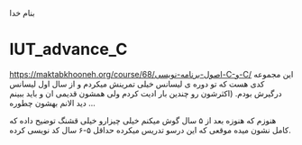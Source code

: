 بنام خدا
# IUT_advance_C
https://maktabkhooneh.org/course/68/اصول-برنامه-نویسی-C-و-C/
این مجموعه کدی هست که تو دوره ی لیسانس خیلی تمرینش میکردم و از سال اول لیسانس درگیرش بودم. (اکثرشون رو چندین بار ادیت کردم ولی همشون قدیمی ان و باید ببینم دید الانم بهشون چطوره ... 

هنوزم که هنوزه بعد از ۵ سال گوش میکنم خیلی چیزارو خیلی قشنگ توضیح داده که کامل نشون میده موقعی که این درسو تدریس میکرده حداقل ۵-۶ سال کد نویسی کرده.